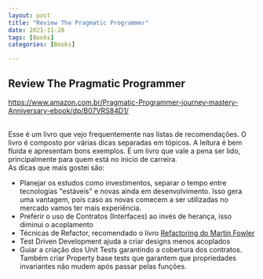 ```yaml
---
layout: post
title: "Review The Pragmatic Programmer"
date: 2021-11-28
tags: [Books]
categories: [Books]

---
```


## **Review The Pragmatic Programmer**

<https://www.amazon.com.br/Pragmatic-Programmer-journey-mastery-Anniversary-ebook/dp/B07VRS84D1/>

\
Esse é um livro que vejo frequentemente nas listas de recomendações.
O livro é composto por várias dicas separadas em tópicos. A leitura é bem fluida e apresentam bons exemplos. É um livro que vale a pena ser lido, principalmente para quem está no inicio de carreira.
\
As dicas que mais gostei são:

- Planejar os estudos como investimentos, separar o tempo entre tecnologias "estáveis" e novas ainda em desenvolvimento. Isso gera uma vantagem, pois caso as novas comecem a ser utilizadas no mercado vamos ter mais experiência.
- Preferir o uso de Contratos (Interfaces) ao invés de herança, isso diminui o acoplamento
- Técnicas de Refactor, recomendado o livro [Refactoring do Martin Fowler](https://www.amazon.com.br/Refactoring-Improving-Existing-Addison-Wesley-Signature-ebook/dp/B07LCM8RG2/)
- Test Driven Development ajuda a criar designs menos acoplados
- Guiar a criação dos Unit Tests garantindo a cobertura dos contratos. Também criar Property base tests que garantem que propriedades invariantes não mudem após passar pelas funções.